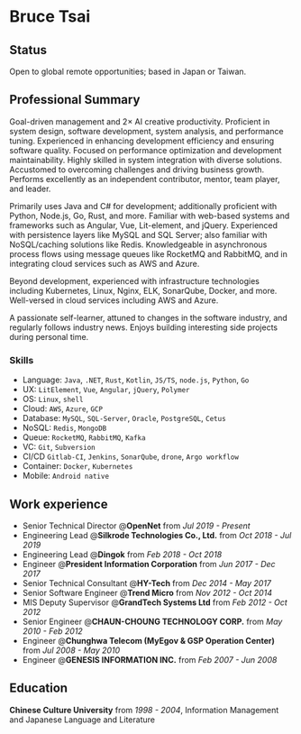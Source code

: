 # Bruce Tsai

## Status

Open to global remote opportunities; based in Japan or Taiwan.

## Professional Summary

Goal-driven management and 2× AI creative productivity. Proficient in system design, software development, system analysis, and performance tuning. Experienced in enhancing development efficiency and ensuring software quality. Focused on performance optimization and development maintainability. Highly skilled in system integration with diverse solutions. Accustomed to overcoming challenges and driving business growth. Performs excellently as an independent contributor, mentor, team player, and leader.

Primarily uses Java and C# for development; additionally proficient with Python, Node.js, Go, Rust, and more. Familiar with web-based systems and frameworks such as Angular, Vue, Lit-element, and jQuery. Experienced with persistence layers like MySQL and SQL Server; also familiar with NoSQL/caching solutions like Redis. Knowledgeable in asynchronous process flows using message queues like RocketMQ and RabbitMQ, and in integrating cloud services such as AWS and Azure.

Beyond development, experienced with infrastructure technologies including Kubernetes, Linux, Nginx, ELK, SonarQube, Docker, and more. Well-versed in cloud services including AWS and Azure.

A passionate self-learner, attuned to changes in the software industry, and regularly follows industry news. Enjoys building interesting side projects during personal time.

### Skills

- Language: `Java`, `.NET`, `Rust`, `Kotlin`, `JS/TS`, `node.js`, `Python`, `Go`
- UX: `LitElement`, `Vue`, `Angular`, `jQuery`, `Polymer`
- OS: `Linux`, `shell`
- Cloud: `AWS`, `Azure`, `GCP`
- Database: `MySQL`, `SQL-Server`, `Oracle`, `PostgreSQL`, `Cetus`
- NoSQL: `Redis`, `MongoDB`
- Queue: `RocketMQ`, `RabbitMQ`, `Kafka`
- VC: `Git`, `Subversion`
- CI/CD `Gitlab-CI`, `Jenkins`, `SonarQube`, `drone`, `Argo workflow`
- Container: `Docker`, `Kubernetes`
- Mobile: `Android native`

## Work experience

- Senior Technical Director @**OpenNet** from *Jul 2019 - Present*
- Engineering Lead @**Silkrode  Technologies Co., Ltd.** from *Oct 2018 - Jul 2019*
- Engineering Lead @**Dingok** from *Feb 2018 - Oct 2018*
- Engineer @**President Information Corporation** from *Jun 2017 - Dec 2017*
- Senior Technical Consultant @**HY-Tech** from *Dec 2014 - May 2017*
- Senior Software Engineer @**Trend Micro** from *Nov 2012 - Oct 2014*
- MIS Deputy Supervisor @**GrandTech Systems Ltd** from *Feb 2012 - Oct 2012*
- Senior Engineer @**CHAUN-CHOUNG TECHNOLOGY CORP.** from *May 2010 - Feb 2012*
- Engineer @**Chunghwa Telecom (MyEgov & GSP Operation Center)** from *Jul 2008 - May 2010*
- Engineer @**GENESIS INFORMATION INC.** from *Feb 2007 - Jun 2008*

## Education

**Chinese Culture University** from *1998 - 2004*, Information Management and Japanese Language and Literature
